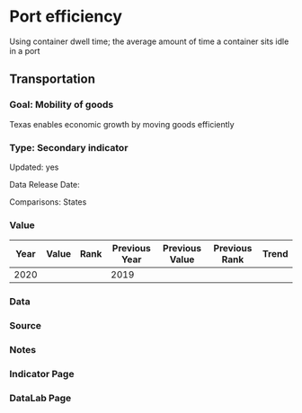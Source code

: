 # Port efficiency
Using container dwell time; the average amount of time a container sits idle in a port
## Transportation
### Goal: Mobility of goods
Texas enables economic growth by moving goods efficiently
### Type: Secondary indicator
Updated: yes
Data Release Date: 

Comparisons: States

### Value

| Year      |  Value      | Rank        | Previous Year | Previous Value | Previous Rank | Trend | 
| ----------- | ----------- | ----------- | ----------- | ----------- | ----------- | -----------|
|   2020      |             |             |      2019   |             |             |            | 

### Data

### Source

### Notes


### Indicator Page


### DataLab Page